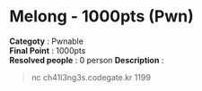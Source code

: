 Melong - 1000pts (Pwn)
========================
**Categoty** : Pwnable<br />
**Final Point** : 1000pts<br />
**Resolved people** : 0 person
**Description** : 
> nc ch41l3ng3s.codegate.kr 1199
